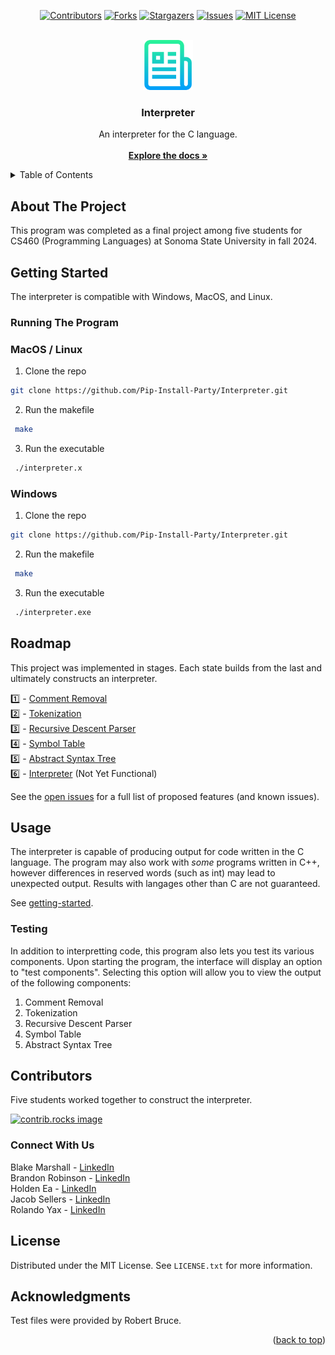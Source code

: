 <a id="readme-top"></a>

<!-- PROJECT SHIELDS -->
<!--
*** I'm using markdown "reference style" links for readability.
*** Reference links are enclosed in brackets [ ] instead of parentheses ( ).
*** See the bottom of this document for the declaration of the reference variables
*** for contributors-url, forks-url, etc. This is an optional, concise syntax you may use.
*** https://www.markdownguide.org/basic-syntax/#reference-style-links
-->
<div align="center">

[![Contributors][contributors-shield]][contributors-url]
[![Forks][forks-shield]][forks-url]
[![Stargazers][stars-shield]][stars-url]
[![Issues][issues-shield]][issues-url]
[![MIT License][license-shield]][license-url]

</div>

<!-- PROJECT LOGO -->
<br />
<div align="center">
  <a href="https://github.com/Pip-Install-Party/Interpreter">
    <img src="images/logo.png" alt="Logo" width="80" height="80">
  </a>

<h3 align="center">Interpreter</h3>

  <p align="center">
    An interpreter for the C language. 
    <br />
    <br />
    <a href="https://github.com/Pip-Install-Party/Interpreter/blob/main/README.md"><strong>Explore the docs »</strong></a>
  </p>
</div>



<!-- TABLE OF CONTENTS -->
<details>
  <summary>Table of Contents</summary>
  <ol>
    <li>
      <a href="#about-the-project">About The Project</a>
    </li>
    <li>
      <a href="#getting-started">Getting Started</a>
      <ul>
        <li><a href="#running">Running The Program</a></li>
      </ul>
    </li>
    <li><a href="#roadmap">Roadmap</a></li>
    <li><a href="#usage">Usage</a></li>
    <li><a href="#contributors">Contributors</a></li>
    <li><a href="#connect-with-us">Connect</a></li>
    <li><a href="#license">License</a></li>
    <li><a href="#acknowledgments">Acknowledgments</a></li>
  </ol>
</details>



<!-- ABOUT THE PROJECT -->
## About The Project

This program was completed as a final project among five students for CS460 (Programming Languages) at Sonoma State University in fall 2024. 

<!-- GETTING STARTED -->
<a id="readme-getting-started"></a>
## Getting Started

The interpreter is compatible with Windows, MacOS, and Linux. 

### Running The Program

### MacOS / Linux 
  1. Clone the repo
   ```sh
   git clone https://github.com/Pip-Install-Party/Interpreter.git
   ```
  2. Run the makefile
  ```sh
   make
   ```
  3. Run the executable
  ```sh
   ./interpreter.x
  ```

### Windows 
 1. Clone the repo
   ```sh
   git clone https://github.com/Pip-Install-Party/Interpreter.git
   ```
  2. Run the makefile
  ```sh
   make
   ```
  3. Run the executable
  ```sh
   ./interpreter.exe
  ```
<!-- ROADMAP -->
## Roadmap

This project was implemented in stages. Each state builds from the last and ultimately constructs an interpreter. 

1️⃣ - [Comment Removal](https://github.com/Pip-Install-Party/Ignoring-Comments)  
2️⃣ - [Tokenization](https://github.com/Pip-Install-Party/Tokenization)  
3️⃣ - [Recursive Descent Parser](https://github.com/Pip-Install-Party/Recursive-Descent-Parser)  
4️⃣ - [Symbol Table](https://github.com/Pip-Install-Party/Symbol-Table)  
5️⃣ - [Abstract Syntax Tree](https://github.com/Pip-Install-Party/Abstract-Syntax-Tree)  
6️⃣ - [Interpreter](https://github.com/Pip-Install-Party/Interpreter) (Not Yet Functional)  

See the [open issues](https://github.com/github_username/repo_name/issues) for a full list of proposed features (and known issues).

<!-- USAGE EXAMPLES -->
## Usage

The interpreter is capable of producing output for code written in the C language. The program may also work with *some* programs written 
in C++, however differences in reserved words (such as int) may lead to unexpected output. Results with langages other than C are not guaranteed. 

See <a href="#readme-getting-started">getting-started</a>.


### Testing 

In addition to interpretting code, this program also lets you test its various components. 
Upon starting the program, the interface will display an option to "test components". 
Selecting this option will allow you to view the output of the following components:

1. Comment Removal
2. Tokenization
3. Recursive Descent Parser
4. Symbol Table
5. Abstract Syntax Tree


<!-- CONTRIBUTORS -->
## Contributors

Five students worked together to construct the interpreter. 

<a href="https://github.com/Pip-Install-Party/Interpreter/graphs/contributors">
  <img src="https://contrib.rocks/image?repo=Pip-Install-Party/Interpreter" alt="contrib.rocks image" />
</a>


<!-- CONNECT -->
### Connect With Us

Blake Marshall - [LinkedIn](linkedin.com/in/blakemarshalll)  
Brandon Robinson - [LinkedIn](linkedin.com/in/brandon-robinson-uscg)  
Holden Ea - [LinkedIn](linkedin.com/in/holden-ea-28a535208)  
Jacob Sellers - [LinkedIn](linkedin.com/in/jacob-sellers-83840826a)  
Rolando Yax - [LinkedIn](linkedin.com/in/rolandoyax)  

<!-- LICENSE -->
## License

Distributed under the MIT License. See `LICENSE.txt` for more information.

<!-- LICENSE -->
## Acknowledgments

Test files were provided by Robert Bruce.

<p align="right">(<a href="#readme-top">back to top</a>)</p>

<!-- MARKDOWN LINKS & IMAGES -->
<!-- https://www.markdownguide.org/basic-syntax/#reference-style-links -->
[contributors-shield]: https://img.shields.io/github/contributors/Pip-Install-Party/Interpreter.svg?style=for-the-badge
[contributors-url]: https://github.com/Pip-Install-Party/Interpreter/graphs/contributors
[forks-shield]: https://img.shields.io/github/forks/Pip-Install-Party/Interpreter.svg?style=for-the-badge
[forks-url]: https://github.com/Pip-Install-Party/Interpreter/network/members
[stars-shield]: https://img.shields.io/github/stars/Pip-Install-Party/Interpreter.svg?style=for-the-badge
[stars-url]: https://github.com/Pip-Install-Party/Interpreter/stargazers
[issues-shield]: https://img.shields.io/github/issues/Pip-Install-Party/Interpreter.svg?style=for-the-badge
[issues-url]: https://github.com/Pip-Install-Party/Interpreter/issues
[license-shield]: https://img.shields.io/github/license/othneildrew/Best-README-Template.svg?style=for-the-badge

[license-url]: https://github.com/Pip-Install-Party/Interpreter/blob/main/LICENSE.txt
[linkedin-shield]: https://img.shields.io/badge/-LinkedIn-black.svg?style=for-the-badge&logo=linkedin&colorB=555
[product-screenshot]: images/screenshot.png
[Next.js]: https://img.shields.io/badge/next.js-000000?style=for-the-badge&logo=nextdotjs&logoColor=white
[Next-url]: https://nextjs.org/
[React.js]: https://img.shields.io/badge/React-20232A?style=for-the-badge&logo=react&logoColor=61DAFB
[React-url]: https://reactjs.org/
[Vue.js]: https://img.shields.io/badge/Vue.js-35495E?style=for-the-badge&logo=vuedotjs&logoColor=4FC08D
[Vue-url]: https://vuejs.org/
[Angular.io]: https://img.shields.io/badge/Angular-DD0031?style=for-the-badge&logo=angular&logoColor=white
[Angular-url]: https://angular.io/
[Svelte.dev]: https://img.shields.io/badge/Svelte-4A4A55?style=for-the-badge&logo=svelte&logoColor=FF3E00
[Svelte-url]: https://svelte.dev/
[Laravel.com]: https://img.shields.io/badge/Laravel-FF2D20?style=for-the-badge&logo=laravel&logoColor=white
[Laravel-url]: https://laravel.com
[Bootstrap.com]: https://img.shields.io/badge/Bootstrap-563D7C?style=for-the-badge&logo=bootstrap&logoColor=white
[Bootstrap-url]: https://getbootstrap.com
[JQuery.com]: https://img.shields.io/badge/jQuery-0769AD?style=for-the-badge&logo=jquery&logoColor=white
[JQuery-url]: https://jquery.com 
